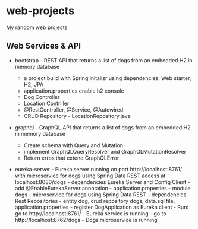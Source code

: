 # web-projects
My random web projects

## Web Services & API
- bootstrap - REST API that returns a list of dogs from an embedded H2 in memory database
     - a project build with Spring initalizr using dependencies: Web starter, H2, JPA
     - application.properties enable h2 console
     - Dog Controller
     - Location Contriller
     - @RestController, @Service, @Autowired
     - CRUD Repository - LocationRepository.java

- graphql - GraphQL API that returns a list of dogs from an embedded H2 in memory database
     - Create schema with Query and Mutation
     - implement GraphQLQueryResolver and GraphQLMutationResolver
     - Return erros that extend GraphQLError
- eureka-server - Eureka server running on port http://localhost:8761/ with microservice for dogs using Spring Data REST access at localhost:8080/dogs
      - dependencies Eureka Server and Config Client
      - add @EnableEurekaServer annotation
      - application.properties
      - module dogs - microservice for dogs using Spring Data REST
      - dependencies Rest Repositories
      - entity dog, crud repository dogs, data.sql file, application.properties
      - register DogApplication as Eureka client
      - Run: go to http://localhost:8761/ - Eureka service is running
      - go to http://localhost:8762/dogs - Dogs microservice is running



